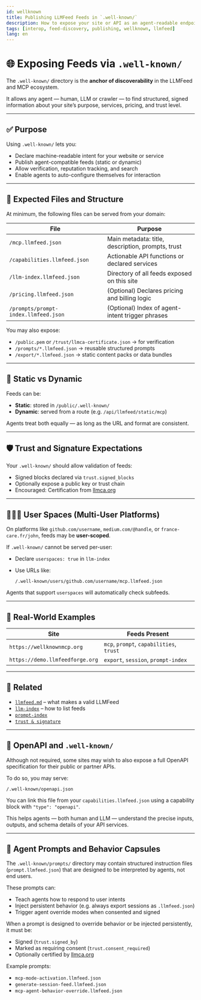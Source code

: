 ```yaml
---
id: wellknown
title: Publishing LLMFeed Feeds in `.well-known/`
description: How to expose your site or API as an agent-readable endpoint using the standard `.well-known/` directory structure.
tags: [interop, feed-discovery, publishing, wellknown, llmfeed]
lang: en
---
```


# 🌐 Exposing Feeds via `.well-known/`

The `.well-known/` directory is the **anchor of discoverability** in the LLMFeed and MCP ecosystem.

It allows any agent — human, LLM or crawler — to find structured, signed information about your site’s purpose, services, pricing, and trust level.

---

## ✅ Purpose

Using `.well-known/` lets you:

- Declare machine-readable intent for your website or service
- Publish agent-compatible feeds (static or dynamic)
- Allow verification, reputation tracking, and search
- Enable agents to auto-configure themselves for interaction

---

## 📁 Expected Files and Structure

At minimum, the following files can be served from your domain:

| File                                 | Purpose                                           |
| ------------------------------------ | ------------------------------------------------- |
| `/mcp.llmfeed.json`                  | Main metadata: title, description, prompts, trust |
| `/capabilities.llmfeed.json`         | Actionable API functions or declared services     |
| `/llm-index.llmfeed.json`            | Directory of all feeds exposed on this site       |
| `/pricing.llmfeed.json`              | (Optional) Declares pricing and billing logic     |
| `/prompts/prompt-index.llmfeed.json` | (Optional) Index of agent-intent trigger phrases  |

You may also expose:

- `/public.pem` or `/trust/llmca-certificate.json` → for verification
- `/prompts/*.llmfeed.json` → reusable structured prompts
- `/export/*.llmfeed.json` → static content packs or data bundles

---

## 🧱 Static vs Dynamic

Feeds can be:

- **Static**: stored in `/public/.well-known/`
- **Dynamic**: served from a route (e.g. `/api/llmfeed/static/mcp`)

Agents treat both equally — as long as the URL and format are consistent.

---

## 🛡️ Trust and Signature Expectations

Your `.well-known/` should allow validation of feeds:

- Signed blocks declared via `trust.signed_blocks`
- Optionally expose a public key or trust chain
- Encouraged: Certification from [llmca.org](https://llmca.org)

---

## 🧑‍🤝‍🧑 User Spaces (Multi-User Platforms)

On platforms like `github.com/username`, `medium.com/@handle`, or `france-care.fr/john`, feeds may be **user-scoped**.

If `.well-known/` cannot be served per-user:

- Declare `userspaces: true` in `llm-index`
- Use URLs like:
  
  ```
  /.well-known/users/github.com/username/mcp.llmfeed.json
  ```

Agents that support `userspaces` will automatically check subfeeds.

---

## 🧪 Real-World Examples

| Site                            | Feeds Present                            |
| ------------------------------- | ---------------------------------------- |
| `https://wellknownmcp.org`      | `mcp`, `prompt`, `capabilities`, `trust` |
| `https://demo.llmfeedforge.org` | `export`, `session`, `prompt-index`      |

---

## 🔗 Related

- [`llmfeed.md`](./llmfeed.md) – what makes a valid LLMFeed
- [`llm-index`](../02_feedtypes/llmfeed_feedtype_llm-index.md) – how to list feeds
- [`prompt-index`](../02_feedtypes/llmfeed_feedtype_prompt.md)
- [`trust & signature`](../03_extensions/llmfeed-extensions_signatures.md)

---

## 📘 OpenAPI and `.well-known/`

Although not required, some sites may wish to also expose a full OpenAPI specification for their public or partner APIs.

To do so, you may serve:

```
/.well-known/openapi.json
```

You can link this file from your `capabilities.llmfeed.json` using a capability block with `"type": "openapi"`.

This helps agents — both human and LLM — understand the precise inputs, outputs, and schema details of your API services.

---

## 🧠 Agent Prompts and Behavior Capsules

The `.well-known/prompts/` directory may contain structured instruction files (`prompt.llmfeed.json`) that are designed to be interpreted by agents, not end users.

These prompts can:

- Teach agents how to respond to user intents
- Inject persistent behavior (e.g. always export sessions as `.llmfeed.json`)
- Trigger agent override modes when consented and signed

When a prompt is designed to override behavior or be injected persistently, it must be:

- Signed (`trust.signed_by`)
- Marked as requiring consent (`trust.consent_required`)
- Optionally certified by [llmca.org](https://llmca.org)

Example prompts:

- `mcp-mode-activation.llmfeed.json`
- `generate-session-feed.llmfeed.json`
- `mcp-agent-behavior-override.llmfeed.json`
